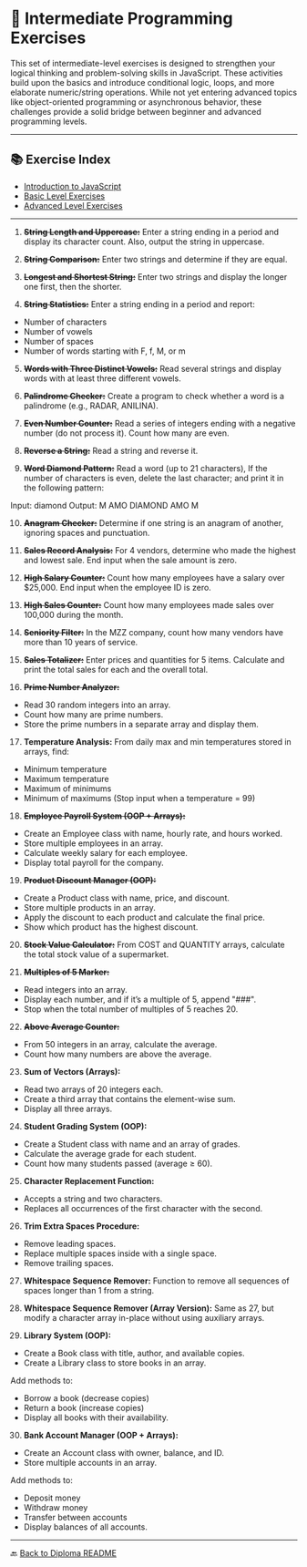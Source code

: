 # 🧠 Intermediate Programming Exercises

This set of intermediate-level exercises is designed to strengthen your logical thinking and problem-solving skills in JavaScript. These activities build upon the basics and introduce conditional logic, loops, and more elaborate numeric/string operations. While not yet entering advanced topics like object-oriented programming or asynchronous behavior, these challenges provide a solid bridge between beginner and advanced programming levels.

---

## 📚 Exercise Index

- [Introduction to JavaScript](../../README.md)
- [Basic Level Exercises](../basic/README.md)
- [Advanced Level Exercises](../advanced/README.md)

---

1. ~~**String Length and Uppercase:**~~ Enter a string ending in a period and display its character count. Also, output the string in uppercase.

2. ~~**String Comparison:**~~ Enter two strings and determine if they are equal.

3. ~~**Longest and Shortest String:**~~ Enter two strings and display the longer one first, then the shorter.

4. ~~**String Statistics:**~~ Enter a string ending in a period and report:

- Number of characters
- Number of vowels
- Number of spaces
- Number of words starting with F, f, M, or m

5. ~~**Words with Three Distinct Vowels:**~~ Read several strings and display words with at least three different vowels.

6. ~~**Palindrome Checker:**~~ Create a program to check whether a word is a palindrome (e.g., RADAR, ANILINA).

7. ~~**Even Number Counter:**~~ Read a series of integers ending with a negative number (do not process it). Count how many are even.

8. ~~**Reverse a String:**~~ Read a string and reverse it.

9. ~~**Word Diamond Pattern:**~~ Read a word (up to 21 characters), If the number of characters is even, delete the last character; and print it in the following pattern:

Input: diamond
Output:
M
AMO
DIAMOND
AMO
M

10. ~~**Anagram Checker:**~~ Determine if one string is an anagram of another, ignoring spaces and punctuation.

11. ~~**Sales Record Analysis:**~~ For 4 vendors, determine who made the highest and lowest sale. End input when the sale amount is zero.

12. ~~**High Salary Counter:**~~ Count how many employees have a salary over $25,000. End input when the employee ID is zero.

13. ~~**High Sales Counter:**~~ Count how many employees made sales over 100,000 during the month.

14. ~~**Seniority Filter:**~~ In the MZZ company, count how many vendors have more than 10 years of service.

15. ~~**Sales Totalizer:**~~ Enter prices and quantities for 5 items. Calculate and print the total sales for each and the overall total.

16. ~~**Prime Number Analyzer:**~~

- Read 30 random integers into an array.
- Count how many are prime numbers.
- Store the prime numbers in a separate array and display them.

17. **Temperature Analysis:**
    From daily max and min temperatures stored in arrays, find:

- Minimum temperature
- Maximum temperature
- Maximum of minimums
- Minimum of maximums
  (Stop input when a temperature = 99)

18. ~~**Employee Payroll System (OOP + Arrays):**~~

- Create an Employee class with name, hourly rate, and hours worked.
- Store multiple employees in an array.
- Calculate weekly salary for each employee.
- Display total payroll for the company.

19. ~~**Product Discount Manager (OOP):**~~

- Create a Product class with name, price, and discount.
- Store multiple products in an array.
- Apply the discount to each product and calculate the final price.
- Show which product has the highest discount.

20. ~~**Stock Value Calculator:**~~
    From COST and QUANTITY arrays, calculate the total stock value of a supermarket.

21. ~~**Multiples of 5 Marker:**~~

- Read integers into an array.
- Display each number, and if it’s a multiple of 5, append "###".
- Stop when the total number of multiples of 5 reaches 20.

22. ~~**Above Average Counter:**~~

- From 50 integers in an array, calculate the average.
- Count how many numbers are above the average.

23. **Sum of Vectors (Arrays):**

- Read two arrays of 20 integers each.
- Create a third array that contains the element-wise sum.
- Display all three arrays.

24. **Student Grading System (OOP):**

- Create a Student class with name and an array of grades.
- Calculate the average grade for each student.
- Count how many students passed (average ≥ 60).

25. **Character Replacement Function:**

- Accepts a string and two characters.
- Replaces all occurrences of the first character with the second.

26. **Trim Extra Spaces Procedure:**

- Remove leading spaces.
- Replace multiple spaces inside with a single space.
- Remove trailing spaces.

27. **Whitespace Sequence Remover:**
    Function to remove all sequences of spaces longer than 1 from a string.

28. **Whitespace Sequence Remover (Array Version):**
    Same as 27, but modify a character array in-place without using auxiliary arrays.

29. **Library System (OOP):**

- Create a Book class with title, author, and available copies.
- Create a Library class to store books in an array.

Add methods to:

- Borrow a book (decrease copies)
- Return a book (increase copies)
- Display all books with their availability.

30. **Bank Account Manager (OOP + Arrays):**

- Create an Account class with owner, balance, and ID.
- Store multiple accounts in an array.

Add methods to:

- Deposit money
- Withdraw money
- Transfer between accounts
- Display balances of all accounts.

---

🔙 [Back to Diploma README](../../../../README.md)
